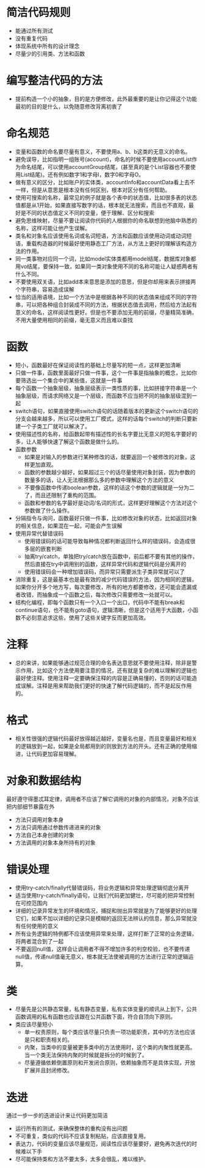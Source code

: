 




# 简洁代码规则
- 能通过所有测试
- 没有重复代码
- 体现系统中所有的设计理念
- 尽量少的引用类、方法和函数



# 编写整洁代码的方法
- 提前构造一个小的抽象，目的是方便修改，此外最重要的是让你记得这个功能最初的目的是什么，以免随意修改背离初衷了


# 命名规范
- 变量和函数的命名要尽量有意义，不要使用a、b、b这类的无意义的命名。
- 避免误导，比如指明一组账号(account)，命名的时候不要使用accountList作为命名结尾，可以使用accountGroup结尾，(甚至真的是个List容器也不要使用List结尾)。还有例如数字1和字母l，数字0和字母O。
- 做有意义的区分，比如账户的实体类，accountInfo和accountData看上去不一样，但是从意思是根本没有任何区别，根本对区分有任何帮助。
- 使用可搜索的名称，最常见的例子就是各个表中的状态值，比如很多表的状态值都是从1开始，如果直接写数字的话，根本就无法搜索，而且也不直观，最好是不同的状态值定义不同的变量，便于理解、区分和搜索
- 避免思维映射，尽量不要让阅读你代码的人根据你的命名联想到他脑中熟悉的名称，这样可能让他产生误解。
- 类名和对象名应该使用名词或名词短语，方法和函数应该使用动词或动词短语，重载构造器的时候最好使用静态工厂方法，从方法上更好的理解该构造方法的作用。
- 同一类事物对应同一个词，比如model实体类都用model结尾，数据库对象都用vo结尾，要保持一致，如果同一类对象使用不同的名称可能让人疑惑两者有什么不同。
- 不要使用双关语，比如add本来意思是添加的意思，但是你却用来表示拼接两个字符串，容易造成误解
- 恰当的适用语境，比如一个方法中是根据各种不同的状态值来组成不同的字符串，可以把各种组合封装成不同的方法，根据状态值去调用，然后给方法起有意义的命名，这样阅读性更好。但是也不要添加无用的前缀，尽量精简准确，不用大量使用相同的前缀，毫无意义而且难以查找


# 函数
- 短小，函数最好在保证阅读性的基础上尽量写的短一点，这样更加清晰
- 只做一件事，函数里面最好只做一件事，这个一件事是指抽象的概念，比如你要筛选出一个集合中的某些值，这就是一件事
- 每个函数一个抽象层级，抽象层级表示一类性质的事，比如拼接字符串是一个抽象层级，而请求网络又是一个层级，而函数不应当把不同的抽象层级混到一起
- switch语句，如果直接使用switch语句的话随着版本的更新这个switch语句的分支会越来越多，所以可以使用工厂模式，这样的话每个switch的判断只要新建一个子类工厂就可以解决了。
- 使用描述性的名称，给函数起带有描述性的长名字要比无意义的短名字要好的多，让人能够快速了解这个函数是做什么的。
- 函数参数
  - 如果是对输入的参数进行某种修改的话，就要返回一个被修改的对象，这样更加直观。
  - 函数的参数越少越好，如果超过三个的话尽量使用对象封装，因为参数的数量多的话，让人无法根据那么多的参数中理解这个方法的意义
  - 不要像函数中传递boolean参数，这样的话这个参数的逻辑就是一分为二了，而且还限制了重构的范围。
  - 函数和参数的名字最好是动词/名词的形式，这样更好理解这个方法对这个参数做了什么操作。
- 分隔指令与询问，函数最好只做一件事，比如修改对象的状态，比如返回对象的相关信息，如果混在一起，可能会产生误解
- 使用异常代替错误码
  - 使用错误码的话可能导致每种情况都判断返回什么样的错误码，会造成很多层的嵌套判断
  - 抽离try/catch，单独把try/catch放在函数中，前后都不要有其他的操作，然后直接在try中调用别的函数，这样异常代码和逻辑代码是分离开的
  - 使用错误码会一种增加错误码，而异常只需要派生子类异常就可以了
- 消除重复，这是最基本也是最有效的减少代码错误的方法，因为相同的逻辑，如果你分开多个地方写，每次要修改，所有的地方都要修改，还可能会遗漏或者改错，而抽象成一个函数之后，每次修改只需要修改一处就可以。
- 结构化编程，即每个函数只有一个入口一个出口，代码中不能有break和continue语句，也不能有goto语句，逻辑清晰，但是这个适用于大函数，小函数不必刻意追求这些，使用了这些关键字反而更加高效。


# 注释
- 总的来讲，如果能够通过规范合理的命名表达意思就不要使用注释，除非是警示作用，比如这个方法使用要注意的情况，还有就是复杂的难以理解的逻辑也最好使注释。使用注释一定要确保注释的内容是正确易懂的，否则的话可能造成误解。注释是用来帮助我们更好的快速了解代码逻辑的，而不是起反作用的。

# 格式
- 相关性很强的逻辑代码最好放得越近越好，变量名也是，而且变量最好和相关的逻辑放到一起，如果是全局都用到的则放到方法的开头。还有正确的使用缩进，让代码更加容易理解。

# 对象和数据结构
最好遵守得墨忒耳定律，调用者不应该了解它调用的对象的内部情况，对象不应该把内部细节暴露在外
  - 方法只调用对象本身
  - 方法只调用通过参数传递进来的对象
  - 方法自己本身创建的对象
  - 方法调用的对象本身所持有的对象

# 错误处理
- 使用try-catch/finally代替错误码，将业务逻辑和异常处理逻辑彻底分离开
- 适当使用try-catch/finally语句，让我们代码更加健壮，尽可能的把异常控制在可控范围内
- 详细的记录异常发生的环境和情况，捕捉和抛出异常就是为了能够更好的处理它们，如果不加以详细的记录只是模糊的返回无法辨认的信息，那么异常就没有任何使用的意义
- 所有业务逻辑的特例都不应该使用异常来处理，这样打断了正常的业务逻辑，将两者混合到了一起
- 不要返回null值，这样会让调用者不得不增加许多的判空校验，也不要传递null值，传递null值毫无意义，根本就无法使被调用的方法进行正常的逻辑运算。

# 类
- 尽量先是公共静态常量，私有静态变量，私有实体变量的顺讯从上到下，公共函数调用的私有函数也应该跟在公共函数下面，符合自顶向下原则。
- 类应该尽量短小
  - 单一权责原则，每个类应该尽量只负责一项功能职责，其中的方法也应该是只和职责相关的。
  - 内聚，当类中的变量被更多类中的方法使用时，这个类的内聚性就更高。当一个类无法保持内聚的时候就是拆分的时候到了。
  - 尽量遵循依赖倒置原则和开发闭合原则，依赖抽象而不是具体实现，开放扩展并且封闭修改。
  
# 迭进
通过一步一步的迭进设计来让代码更加简洁
- 运行所有的测试，来确保整体的重构没有出问题
- 不可重复，类似的代码不应该复制粘贴，应该直接复用。
- 表达力，代码的变量应该尽量规范，阅读性应该尽量要好，避免再次迭代的时候难以下手
- 尽可能保持类和方法不要太多，太多会很乱，难以维护。

